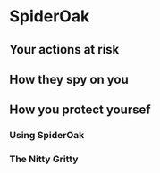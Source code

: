 # SpiderOak


## Your actions at risk

## How they spy on you

## How you protect yoursef

### Using SpiderOak

### The Nitty Gritty
